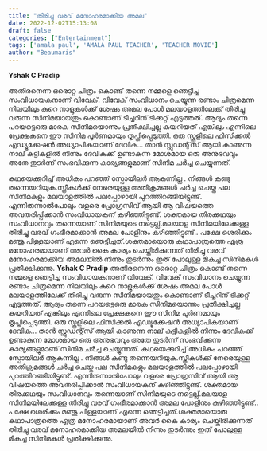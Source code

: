```yaml
---
title: "തിരിച്ചു വരവ് മനോഹരമാക്കിയ അമല"
date: 2022-12-02T15:13:08
draft: false
categories: ["Entertainment"]
tags: ['amala paul', 'AMALA PAUL TEACHER', 'TEACHER MOVIE']
author: "Beaumaris"
---
```


<strong>Yshak C Pradip </strong>

അതിരനെന്ന ഒരൊറ്റ ചിത്രം കൊണ്ട് തന്നെ നമ്മളെ ഞെട്ടിച്ച സംവിധായകനാണ് വിവേക്. വിവേക് സംവിധാനം ചെയ്യുന്ന രണ്ടാം ചിത്രമെന്ന നിലയിലും കുറെ നാളുകൾക്ക് ശേഷം അമല പോൾ മലയാളത്തിലേക്ക് തിരിച്ചു വരുന്ന സിനിമയായതും കൊണ്ടാണ് ടീച്ചറിന് ടിക്കറ്റ് എടുത്തത്. ആദ്യം തന്നെ പറയട്ടെഒരു മാരക സിനിമയൊന്നും പ്രതീക്ഷിച്ചല്ല കയറിയത് എങ്കിലും എന്നിലെ പ്രേക്ഷകനെ ഈ സിനിമ പൂർണമായും തൃപ്തിപ്പെടുത്തി. ഒരു സ്കൂളിലെ ഫിസിക്കൽ എഡ്യൂക്കേഷൻ അധ്യാപികയാണ് ദേവിക... താൻ സ്റ്റുഡന്റ്‌സ് ആയി കാണുന്ന നാല് കുട്ടികളിൽ നിന്നും ദേവികക്ക് ഉണ്ടാകുന്ന മോശമായ ഒരു അനുഭവവും അതേ തുടർന്ന് സംഭവിക്കുന്ന കാര്യങ്ങളുമാണ് സിനിമ ചർച്ച ചെയ്യുന്നത്.

കഥയെക്കുറിച്ച് അധികം പറഞ്ഞ് സ്പോയിലർ ആകുന്നില്ല . നിങ്ങൾ കണ്ടു തന്നെയറിയുക.സ്ത്രീകൾക്ക് നേരെയുള്ള അതിക്രമങ്ങൾ ചർച്ച ചെയ്ത പല സിനിമകളും മലയാളത്തിൽ പലപ്പോഴായി പുറത്തിറങ്ങിയിട്ടുണ്ട്. എന്നിരുന്നാൽപോലും വളരെ പ്രോഗ്രസിവ് ആയി ആ വിഷയത്തെ അവതരിപ്പിക്കാൻ സംവിധായകന് കഴിഞ്ഞിട്ടുണ്ട്‌. ശക്തമായ തിരക്കഥയും സംവിധാനവും തന്നെയാണ് സിനിമയുടെ നട്ടെല്ല്.മലയാള സിനിമയിലേക്കുള്ള തിരിച്ചു വരവ് ഗംഭീരമാക്കാൻ അമല പോളിനും കഴിഞ്ഞിട്ടുണ്ട്.. പക്ഷേ ശെരിക്കും മഞ്ജു പിള്ളയാണ് എന്നെ ഞെട്ടിച്ചത്.ശക്തമായൊരു കഥാപാത്രത്തെ എത്ര മനോഹരമായാണ് അവർ കൈ കാര്യം ചെയ്തിരിക്കുന്നത് തിരിച്ചു വരവ് മനോഹരമാക്കിയ അമലയിൽ നിന്നും തുടർന്നും ഇത് പോലുള്ള മികച്ച സിനിമകൾ പ്രതീക്ഷിക്കുന്നു.
**Yshak C Pradip** അതിരനെന്ന ഒരൊറ്റ ചിത്രം കൊണ്ട് തന്നെ നമ്മളെ ഞെട്ടിച്ച സംവിധായകനാണ് വിവേക്. വിവേക് സംവിധാനം ചെയ്യുന്ന രണ്ടാം ചിത്രമെന്ന നിലയിലും കുറെ നാളുകൾക്ക് ശേഷം അമല പോൾ മലയാളത്തിലേക്ക് തിരിച്ചു വരുന്ന സിനിമയായതും കൊണ്ടാണ് ടീച്ചറിന് ടിക്കറ്റ് എടുത്തത്. ആദ്യം തന്നെ പറയട്ടെഒരു മാരക സിനിമയൊന്നും പ്രതീക്ഷിച്ചല്ല കയറിയത് എങ്കിലും എന്നിലെ പ്രേക്ഷകനെ ഈ സിനിമ പൂർണമായും തൃപ്തിപ്പെടുത്തി. ഒരു സ്കൂളിലെ ഫിസിക്കൽ എഡ്യൂക്കേഷൻ അധ്യാപികയാണ് ദേവിക... താൻ സ്റ്റുഡന്റ്‌സ് ആയി കാണുന്ന നാല് കുട്ടികളിൽ നിന്നും ദേവികക്ക് ഉണ്ടാകുന്ന മോശമായ ഒരു അനുഭവവും അതേ തുടർന്ന് സംഭവിക്കുന്ന കാര്യങ്ങളുമാണ് സിനിമ ചർച്ച ചെയ്യുന്നത്. കഥയെക്കുറിച്ച് അധികം പറഞ്ഞ് സ്പോയിലർ ആകുന്നില്ല . നിങ്ങൾ കണ്ടു തന്നെയറിയുക.സ്ത്രീകൾക്ക് നേരെയുള്ള അതിക്രമങ്ങൾ ചർച്ച ചെയ്ത പല സിനിമകളും മലയാളത്തിൽ പലപ്പോഴായി പുറത്തിറങ്ങിയിട്ടുണ്ട്. എന്നിരുന്നാൽപോലും വളരെ പ്രോഗ്രസിവ് ആയി ആ വിഷയത്തെ അവതരിപ്പിക്കാൻ സംവിധായകന് കഴിഞ്ഞിട്ടുണ്ട്‌. ശക്തമായ തിരക്കഥയും സംവിധാനവും തന്നെയാണ് സിനിമയുടെ നട്ടെല്ല്.മലയാള സിനിമയിലേക്കുള്ള തിരിച്ചു വരവ് ഗംഭീരമാക്കാൻ അമല പോളിനും കഴിഞ്ഞിട്ടുണ്ട്.. പക്ഷേ ശെരിക്കും മഞ്ജു പിള്ളയാണ് എന്നെ ഞെട്ടിച്ചത്.ശക്തമായൊരു കഥാപാത്രത്തെ എത്ര മനോഹരമായാണ് അവർ കൈ കാര്യം ചെയ്തിരിക്കുന്നത് തിരിച്ചു വരവ് മനോഹരമാക്കിയ അമലയിൽ നിന്നും തുടർന്നും ഇത് പോലുള്ള മികച്ച സിനിമകൾ പ്രതീക്ഷിക്കുന്നു.
